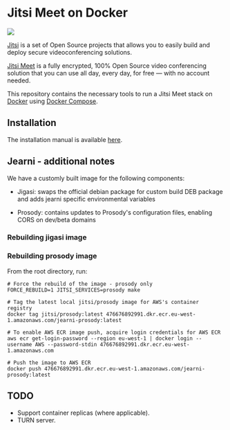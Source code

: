 # Jitsi Meet on Docker

![](resources/jitsi-docker.png)

[Jitsi](https://jitsi.org/) is a set of Open Source projects that allows you to easily build and deploy secure videoconferencing solutions.

[Jitsi Meet](https://jitsi.org/jitsi-meet/) is a fully encrypted, 100% Open Source video conferencing solution that you can use all day, every day, for free — with no account needed.

This repository contains the necessary tools to run a Jitsi Meet stack on [Docker](https://www.docker.com) using [Docker Compose](https://docs.docker.com/compose/).

## Installation

The installation manual is available [here](https://jitsi.github.io/handbook/docs/devops-guide/devops-guide-docker).


## Jearni - additional notes

We have a customly built image for the following components:

* Jigasi: swaps the official debian package for custom build DEB package and adds jearni specific environmental variables

* Prosody: contains updates to Prosody's configuration files, enabling CORS on dev/beta domains

### Rebuilding jigasi image

### Rebuilding prosody image

From the root directory, run:

```
# Force the rebuild of the image - prosody only
FORCE_REBUILD=1 JITSI_SERVICES=prosody make

# Tag the latest local jitsi/prosody image for AWS's container registry
docker tag jitsi/prosody:latest 476676892991.dkr.ecr.eu-west-1.amazonaws.com/jearni-prosody:latest

# To enable AWS ECR image push, acquire login credentials for AWS ECR
aws ecr get-login-password --region eu-west-1 | docker login --username AWS --password-stdin 476676892991.dkr.ecr.eu-west-1.amazonaws.com

# Push the image to AWS ECR
docker push 476676892991.dkr.ecr.eu-west-1.amazonaws.com/jearni-prosody:latest
```

## TODO

* Support container replicas (where applicable).
* TURN server.


